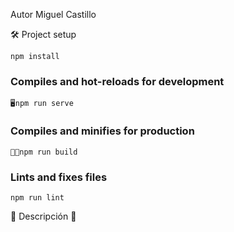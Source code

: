 Autor Miguel Castillo

🛠️ Project setup
```
npm install
```
### Compiles and hot-reloads for development
```
🖥️npm run serve
```
### Compiles and minifies for production
```
👨‍💻npm run build
```
### Lints and fixes files
```
npm run lint
```
🔗 Descripción 📖

